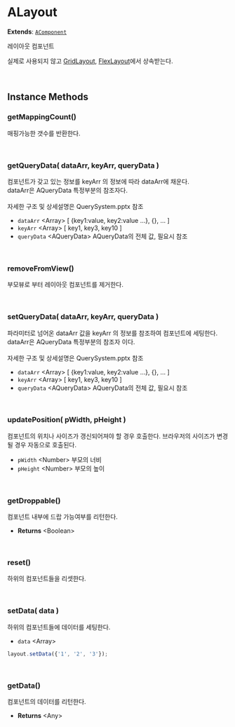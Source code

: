 # ALayout
**Extends**: [`AComponent`](AComponent.html#AComponent)

레이아웃 컴포넌트


실제로 사용되지 않고 [GridLayout](AGridLayout.html), [FlexLayout](AFlexLayout.html)에서 상속받는다.

<br/>

## Instance Methods

### getMappingCount()

매핑가능한 갯수를 반환한다.

<br/>

### getQueryData( dataArr, keyArr, queryData )

컴포넌트가 갖고 있는 정보를 keyArr 의 정보에 따라 dataArr에 채운다.<br/>dataArr은 AQueryData 특정부분의 참조자다.<br/><br/>자세한 구조 및 상세설명은 QuerySystem.pptx 참조

- `dataArr` \<Array> [ {key1:value, key2:value ...}, {}, ... ]
- `keyArr` \<Array> [ key1, key3, key10 ]
- `queryData` \<AQueryData> AQueryData의 전체 값, 필요시 참조

<br/>

### removeFromView()

부모뷰로 부터 레이아웃 컴포넌트를 제거한다.

<br/>

### setQueryData( dataArr, keyArr, queryData )

파라미터로 넘어온 dataArr 값을 keyArr 의 정보를 참조하여 컴포넌트에 세팅한다. <br/>dataArr은 AQueryData 특정부분의 참조자 이다.<br/><br/>자세한 구조 및 상세설명은 QuerySystem.pptx 참조


- `dataArr` \<Array> [ {key1:value, key2:value ...}, {}, ... ]
- `keyArr` \<Array> [ key1, key3, key10 ]
- `queryData` \<AQueryData> AQueryData의 전체 값, 필요시 참조

<br/>

### updatePosition( pWidth, pHeight )

컴포넌트의 위치나 사이즈가 갱신되어져야 할 경우 호출한다. 브라우저의 사이즈가 변경될 경우 자동으로 호출된다.

- `pWidth` \<Number> 부모의 너비
- `pHeight` \<Number> 부모의 높이

<br/>


### getDroppable()

컴포넌트 내부에 드랍 가능여부를 리턴한다.

- **Returns** \<Boolean>

<br/>

### reset()

하위의 컴포넌트들을 리셋한다.

<br/>

### setData( data )

하위의 컴포넌트들에 데이터를 세팅한다.

- `data` \<Array>

```js
layout.setData({'1', '2', '3'});
```

<br/>

### getData()

컴포넌트의 데이터를 리턴한다.

- **Returns** \<Any>

<br/>
<br/>
